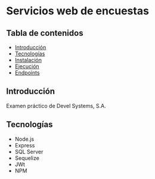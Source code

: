 # Servicios web de encuestas

## Tabla de contenidos

* [Introducción](#introduccion)
* [Tecnologías](#tecnologias)
* [Instalación](#instalacion)
* [Ejecución](#ejecucion)
* [Endpoints](#endpoints)

## Introducción

Examen práctico de Devel Systems, S.A.

## Tecnologías

* Node.js
* Express
* SQL Server
* Sequelize
* JWt
* NPM